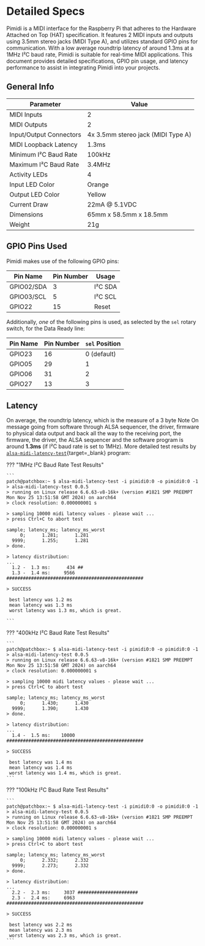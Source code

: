 # Detailed Specs

Pimidi is a MIDI interface for the Raspberry Pi that adheres to the Hardware Attached on Top (HAT) specification. It features 2 MIDI inputs and outputs using 3.5mm stereo jacks (MIDI Type A), and utilizes standard GPIO pins for communication. With a low average roundtrip latency of around 1.3ms at a 1MHz I²C baud rate, Pimidi is suitable for real-time MIDI applications. This document provides detailed specifications, GPIO pin usage, and latency performance to assist in integrating Pimidi into your projects.

## General Info

| Parameter               | Value                              |
| ----------------------- | ---------------------------------- |
| MIDI Inputs             | 2                                  |
| MIDI Outputs            | 2                                  |
| Input/Output Connectors | 4x 3.5mm stereo jack (MIDI Type A) |
| MIDI Loopback Latency   | 1.3ms                              |
| Minimum I²C Baud Rate   | 100kHz                             |
| Maximum I²C Baud Rate   | 3.4MHz                             |
| Activity LEDs           | 4                                  |
| Input LED Color         | Orange                             |
| Output LED Color        | Yellow                             |
| Current Draw            | 22mA @ 5.1VDC                      |
| Dimensions              | 65mm x 58.5mm x 18.5mm             |
| Weight                  | 21g                                |

## GPIO Pins Used

Pimidi makes use of the following GPIO pins:

| Pin Name   | Pin Number | Usage         |
| ---------- | ---------- | ------------- |
| GPIO02/SDA | 3          | I²C SDA       |
| GPIO03/SCL | 5          | I²C SCL       |
| GPIO22     | 15         | Reset         |

Additionally, *one* of the following pins is used, as selected by the `sel` rotary switch, for the Data Ready line:

| Pin Name   | Pin Number | `sel` Position |
| ---------- | ---------- | -------------- |
| GPIO23     | 16         | 0 (default)    |
| GPIO05     | 29         | 1              |
| GPIO06     | 31         | 2              |
| GPIO27     | 13         | 3              |

## Latency

On average, the roundtrip latency, which is the measure of a 3 byte Note On message going from software through ALSA sequencer, the driver, firmware to physical data output and back all the way to the receiving port, the firmware, the driver, the ALSA sequencer and the software program is around **1.3ms** (if I²C baud rate is set to 1MHz). More detailed test results by [`alsa-midi-latency-test`](https://github.com/koppi/alsa-midi-latency-test){target=_blank} program:

??? "1MHz I²C Baud Rate Test Results"

    ```
    patch@patchbox:~ $ alsa-midi-latency-test -i pimidi0:0 -o pimidi0:0 -1
    > alsa-midi-latency-test 0.0.5
    > running on Linux release 6.6.63-v8-16k+ (version #1821 SMP PREEMPT Mon Nov 25 13:51:58 GMT 2024) on aarch64
    > clock resolution: 0.000000001 s
    
    > sampling 10000 midi latency values - please wait ...
    > press Ctrl+C to abort test
    
    sample; latency_ms; latency_ms_worst
         0;      1.281;      1.281
      9999;      1.255;      1.281
    > done.
    
    > latency distribution:
    ...
      1.2 -  1.3 ms:      434 ##
      1.3 -  1.4 ms:     9566 ##################################################
    
    > SUCCESS
    
     best latency was 1.2 ms
     mean latency was 1.3 ms
     worst latency was 1.3 ms, which is great.

    ```

??? "400kHz I²C Baud Rate Test Results"

    ```
    patch@patchbox:~ $ alsa-midi-latency-test -i pimidi0:0 -o pimidi0:0 -1
    > alsa-midi-latency-test 0.0.5
    > running on Linux release 6.6.63-v8-16k+ (version #1821 SMP PREEMPT Mon Nov 25 13:51:58 GMT 2024) on aarch64
    > clock resolution: 0.000000001 s
    
    > sampling 10000 midi latency values - please wait ...
    > press Ctrl+C to abort test
    
    sample; latency_ms; latency_ms_worst
         0;      1.430;      1.430
      9999;      1.390;      1.430
    > done.
    
    > latency distribution:
    ...
      1.4 -  1.5 ms:    10000 ##################################################
    
    > SUCCESS
    
     best latency was 1.4 ms
     mean latency was 1.4 ms
     worst latency was 1.4 ms, which is great.
    ```

??? "100kHz I²C Baud Rate Test Results"

    ```
    patch@patchbox:~ $ alsa-midi-latency-test -i pimidi0:0 -o pimidi0:0 -1
    > alsa-midi-latency-test 0.0.5
    > running on Linux release 6.6.63-v8-16k+ (version #1821 SMP PREEMPT Mon Nov 25 13:51:58 GMT 2024) on aarch64
    > clock resolution: 0.000000001 s
    
    > sampling 10000 midi latency values - please wait ...
    > press Ctrl+C to abort test
    
    sample; latency_ms; latency_ms_worst
         0;      2.332;      2.332
      9999;      2.273;      2.332
    > done.
    
    > latency distribution:
    ...
      2.2 -  2.3 ms:     3037 ######################
      2.3 -  2.4 ms:     6963 ##################################################
    
    > SUCCESS
    
     best latency was 2.2 ms
     mean latency was 2.3 ms
     worst latency was 2.3 ms, which is great.
    ```
